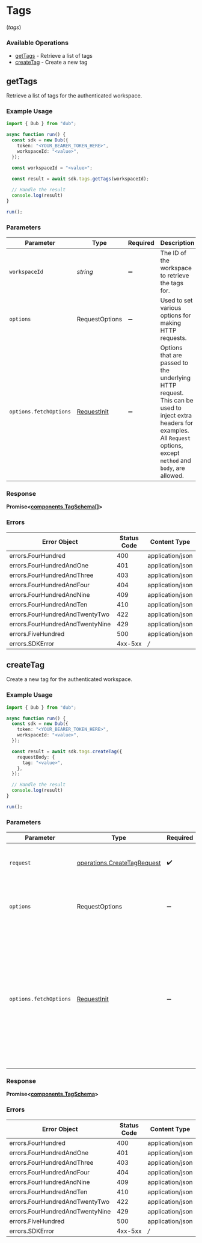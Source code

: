 # Tags
(*tags*)

### Available Operations

* [getTags](#gettags) - Retrieve a list of tags
* [createTag](#createtag) - Create a new tag

## getTags

Retrieve a list of tags for the authenticated workspace.

### Example Usage

```typescript
import { Dub } from "dub";

async function run() {
  const sdk = new Dub({
    token: "<YOUR_BEARER_TOKEN_HERE>",
    workspaceId: "<value>",
  });

  const workspaceId = "<value>";
  
  const result = await sdk.tags.getTags(workspaceId);

  // Handle the result
  console.log(result)
}

run();
```

### Parameters

| Parameter                                                                                                                                                                      | Type                                                                                                                                                                           | Required                                                                                                                                                                       | Description                                                                                                                                                                    |
| ------------------------------------------------------------------------------------------------------------------------------------------------------------------------------ | ------------------------------------------------------------------------------------------------------------------------------------------------------------------------------ | ------------------------------------------------------------------------------------------------------------------------------------------------------------------------------ | ------------------------------------------------------------------------------------------------------------------------------------------------------------------------------ |
| `workspaceId`                                                                                                                                                                  | *string*                                                                                                                                                                       | :heavy_minus_sign:                                                                                                                                                             | The ID of the workspace to retrieve the tags for.                                                                                                                              |
| `options`                                                                                                                                                                      | RequestOptions                                                                                                                                                                 | :heavy_minus_sign:                                                                                                                                                             | Used to set various options for making HTTP requests.                                                                                                                          |
| `options.fetchOptions`                                                                                                                                                         | [RequestInit](https://developer.mozilla.org/en-US/docs/Web/API/Request/Request#options)                                                                                        | :heavy_minus_sign:                                                                                                                                                             | Options that are passed to the underlying HTTP request. This can be used to inject extra headers for examples. All `Request` options, except `method` and `body`, are allowed. |


### Response

**Promise<[components.TagSchema[]](../../models/.md)>**
### Errors

| Error Object                    | Status Code                     | Content Type                    |
| ------------------------------- | ------------------------------- | ------------------------------- |
| errors.FourHundred              | 400                             | application/json                |
| errors.FourHundredAndOne        | 401                             | application/json                |
| errors.FourHundredAndThree      | 403                             | application/json                |
| errors.FourHundredAndFour       | 404                             | application/json                |
| errors.FourHundredAndNine       | 409                             | application/json                |
| errors.FourHundredAndTen        | 410                             | application/json                |
| errors.FourHundredAndTwentyTwo  | 422                             | application/json                |
| errors.FourHundredAndTwentyNine | 429                             | application/json                |
| errors.FiveHundred              | 500                             | application/json                |
| errors.SDKError                 | 4xx-5xx                         | */*                             |

## createTag

Create a new tag for the authenticated workspace.

### Example Usage

```typescript
import { Dub } from "dub";

async function run() {
  const sdk = new Dub({
    token: "<YOUR_BEARER_TOKEN_HERE>",
    workspaceId: "<value>",
  });

  const result = await sdk.tags.createTag({
    requestBody: {
      tag: "<value>",
    },
  });

  // Handle the result
  console.log(result)
}

run();
```

### Parameters

| Parameter                                                                                                                                                                      | Type                                                                                                                                                                           | Required                                                                                                                                                                       | Description                                                                                                                                                                    |
| ------------------------------------------------------------------------------------------------------------------------------------------------------------------------------ | ------------------------------------------------------------------------------------------------------------------------------------------------------------------------------ | ------------------------------------------------------------------------------------------------------------------------------------------------------------------------------ | ------------------------------------------------------------------------------------------------------------------------------------------------------------------------------ |
| `request`                                                                                                                                                                      | [operations.CreateTagRequest](../../models/operations/createtagrequest.md)                                                                                                     | :heavy_check_mark:                                                                                                                                                             | The request object to use for the request.                                                                                                                                     |
| `options`                                                                                                                                                                      | RequestOptions                                                                                                                                                                 | :heavy_minus_sign:                                                                                                                                                             | Used to set various options for making HTTP requests.                                                                                                                          |
| `options.fetchOptions`                                                                                                                                                         | [RequestInit](https://developer.mozilla.org/en-US/docs/Web/API/Request/Request#options)                                                                                        | :heavy_minus_sign:                                                                                                                                                             | Options that are passed to the underlying HTTP request. This can be used to inject extra headers for examples. All `Request` options, except `method` and `body`, are allowed. |


### Response

**Promise<[components.TagSchema](../../models/components/tagschema.md)>**
### Errors

| Error Object                    | Status Code                     | Content Type                    |
| ------------------------------- | ------------------------------- | ------------------------------- |
| errors.FourHundred              | 400                             | application/json                |
| errors.FourHundredAndOne        | 401                             | application/json                |
| errors.FourHundredAndThree      | 403                             | application/json                |
| errors.FourHundredAndFour       | 404                             | application/json                |
| errors.FourHundredAndNine       | 409                             | application/json                |
| errors.FourHundredAndTen        | 410                             | application/json                |
| errors.FourHundredAndTwentyTwo  | 422                             | application/json                |
| errors.FourHundredAndTwentyNine | 429                             | application/json                |
| errors.FiveHundred              | 500                             | application/json                |
| errors.SDKError                 | 4xx-5xx                         | */*                             |
